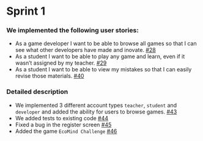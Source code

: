# Sprint 1
### We implemented the following user stories:
- As a game developer I want to be able to browse all games so that I can see what other developers have made and inovate. [#28](https://github.com/LEIC-ES-2024-25/2LEIC13T3/issues/28)
- As a student I want to be able to play any game and learn, even if it wasn’t assigned by my teacher. [#29](https://github.com/LEIC-ES-2024-25/2LEIC13T3/issues/29)
- As a student I want to be able to view my mistakes so that I can easily revise those materials. [#40](https://github.com/LEIC-ES-2024-25/2LEIC13T3/issues/40)  
  
### Detailed description
- We implemented 3 different account types ```teacher```, ```student``` and ```developer``` and added the ability for users to browse games. [#43](https://github.com/LEIC-ES-2024-25/2LEIC13T3/pull/43)  
- We added tests to existing code [#44](https://github.com/LEIC-ES-2024-25/2LEIC13T3/pull/44)  
- Fixed a bug in the register screen [#45](https://github.com/LEIC-ES-2024-25/2LEIC13T3/pull/45) 
- Added the game ```EcoMind Challenge``` [#46](https://github.com/LEIC-ES-2024-25/2LEIC13T3/pull/46)  
